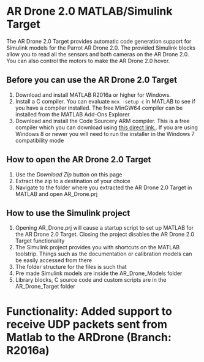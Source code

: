 # AR Drone 2.0 MATLAB/Simulink Target

The AR Drone 2.0 Target provides automatic code generation support for Simulink models for the Parrot AR Drone 2.0. 
The provided Simulink blocks allow you to read all the sensors and both cameras on the AR Drone 2.0. You can also control the motors to make the AR Drone 2.0 hover.

## Before you can use the AR Drone 2.0 Target
1. Download and install MATLAB R2016a or higher for Windows.
2. Install a C compiler. You can evaluate `mex -setup c` in MATLAB to see if you have a compiler installed. The free MinGW64 compiler can be installed from the MATLAB Add-Ons Explorer
3. Download and install the Code Sourcery ARM compiler. This is a free compiler which you can download using [this direct link.](https://sourcery.mentor.com/sgpp/lite/arm/portal/package8738/public/arm-none-linux-gnueabi/arm-2011.03-41-arm-none-linux-gnueabi.exe). If you are using Windows 8 or newer you will need to run the installer in the Windows 7 compatibility mode

## How to open the AR Drone 2.0 Target
1. Use the _Download Zip_ button on this page
2. Extract the zip to a destination of your choice
3. Navigate to the folder where you extracted the AR Drone 2.0 Target in MATLAB and open AR_Drone.prj

## How to use the Simulink project
1. Opening AR_Drone.prj will cause a startup script to set up MATLAB for the AR Drone 2.0 Target. Closing the project disables the AR Drone 2.0 Target functionality
2. The Simulink project provides you with shortcuts on the MATLAB toolstrip. Things such as the documentation or calibration models can be easily accessed from there
3. The folder structure for the files is such that
  1. Pre made Simulink models are inside the AR_Drone_Models folder
  2. Library blocks, C source code and custom scripts are in the AR_Drone_Target folder 
  
 # Functionality: Added support to receive UDP packets sent from Matlab to the ARDrone (Branch: R2016a)
